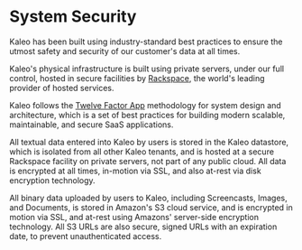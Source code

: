 # System Security

Kaleo has been built using industry-standard best practices to ensure the utmost safety and security of our customer's data at all times.

Kaleo's physical infrastructure is built using private servers, under our full control, hosted in secure facilities by [Rackspace](http://www.rackspace.com/), the world's leading provider of hosted services.

Kaleo follows the [Twelve Factor App](http://12factor.net/) methodology for system design and architecture, which is a set of best practices for building modern scalable, maintainable, and secure SaaS applications.

All textual data entered into Kaleo by users is stored in the Kaleo datastore, which is isolated from all other Kaleo tenants, and is hosted at a secure Rackspace facility on private servers, not part of any public cloud. All data is encrypted at all times, in-motion via SSL, and also at-rest via disk encryption technology.

All binary data uploaded by users to Kaleo, including Screencasts, Images, and Documents, is stored in Amazon's S3 cloud service, and is encrypted in motion via SSL, and at-rest using Amazons' server-side encryption technology.  All S3 URLs are also secure, signed URLs with an expiration date, to prevent unauthenticated access.

